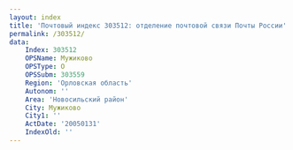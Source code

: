 ```yaml
---
layout: index
title: 'Почтовый индекс 303512: отделение почтовой связи Почты России'
permalink: /303512/
data:
    Index: 303512
    OPSName: Мужиково
    OPSType: О
    OPSSubm: 303559
    Region: 'Орловская область'
    Autonom: ''
    Area: 'Новосильский район'
    City: Мужиково
    City1: ''
    ActDate: '20050131'
    IndexOld: ''
---
```

